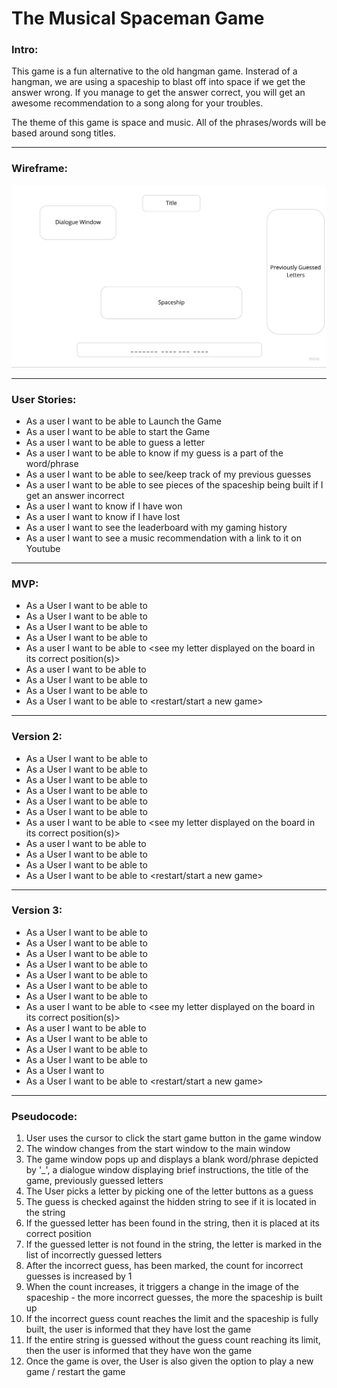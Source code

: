 # **The Musical Spaceman Game**

### Intro:
This game is a fun alternative to the old hangman game. Insterad of a hangman, we are using a spaceship to blast off into space if we get the answer wrong. If you manage to get the answer correct, you will get an awesome recommendation to a song along for your troubles. 

The theme of this game is space and music. All of the phrases/words will be based around song titles.

---
### Wireframe:

![This is the basic spaceman wireframe.](/Spaceman%20Wireframe.jpg "Spaceman Wireframe")

---



### User Stories:
- As a user I want to be able to Launch the Game
- As a user I want to be able to start the Game
- As a user I want to be able to guess a letter
- As a user I want to be able to know if my guess is a part of the word/phrase
- As a user I want to be able to see/keep track of my previous guesses
- As a user I want to be able to see pieces of the spaceship being built if I get an answer incorrect
- As a user I want to know if I have won
- As a user I want to know if I have lost
- As a user I want to see the leaderboard with my gaming history
- As a user I want to see a music recommendation with a link to it on Youtube

---

### MVP:
- As a User I want to be able to <launch game>
- As a User I want to be able to <start game>
- As a User I want to be able to <make a letter guess>
- As a User I want to be able to <check if my guess is in the phrase or word>
- As a user I want to be able to <see my letter displayed on the board in its correct position(s)>
- As a user I want to be able to <see that I guessed incorrectly as a piece of the spaceship is built>
- As a User I want to be able to <see that I have won>
- As a User I want to be able to <see that I have lost> 
- As a User I want to be able to <restart/start a new game>

---

### Version 2:
- As a User I want to be able to <launch game>
- As a User I want to be able to <see the start game theme>
- As a User I want to be able to <start game>
- As a User I want to be able to <see game theme with color>
- As a User I want to be able to <make a letter guess>
- As a User I want to be able to <check if my guess is in the phrase or word>
- As a user I want to be able to <see my letter displayed on the board in its correct position(s)>
- As a user I want to be able to <see that I guessed incorrectly as a piece of the spaceship is built>
- As a User I want to be able to <see that I have won>
- As a User I want to be able to <see that I have lost> 
- As a User I want to be able to <restart/start a new game>

---
### Version 3:
- As a User I want to be able to <hear game sound>
- As a User I want to be able to <launch game>
- As a User I want to be able to <see the start game theme>
- As a User I want to be able to <start game>
- As a User I want to be able to <see game theme with color>
- As a User I want to be able to <make a letter guess>
- As a User I want to be able to <check if my guess is in the phrase or word>
- As a user I want to be able to <see my letter displayed on the board in its correct position(s)>
- As a user I want to be able to <see that I guessed incorrectly as a piece of the spaceship is built>
- As a User I want to be able to <see that I have won>
- As a User I want to be able to <see that I have lost> 
- As a User I want to be able to <see the song recommendation that I uncovered with my guesses>
- As a User I want to 
- As a User I want to be able to <restart/start a new game>

---

### Pseudocode:
1. User uses the cursor to click the start game button in the game window
2. The window changes from the start window to the main window
3. The game window pops up and displays a blank word/phrase depicted by '_', a dialogue window displaying brief instructions, the title of the game, previously guessed letters
4. The User picks a letter by picking one of the letter buttons as a guess
6. The guess is checked against the hidden string to see if it is located in the string
7. If the guessed letter has been found in the string, then it is placed at its correct position
8. If the guessed letter is not found in the string, the letter is marked in the list of incorrectly guessed letters
9. After the incorrect guess, has been marked, the count for incorrect guesses is increased by 1
10. When the count increases, it triggers a change in the image of the spaceship - the more incorrect guesses, the more the spaceship is built up
11. If the incorrect guess count reaches the limit and the spaceship is fully built, the user is informed that they have lost the game
12. If the entire string is guessed without the guess count reaching its limit, then the user is informed that they have won the game
14. Once the game is over, the User is also given the option to play a new game / restart the game
